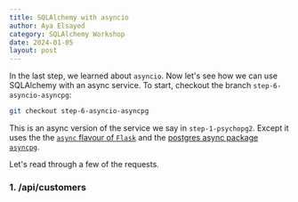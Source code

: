 ```yaml
---
title: SQLAlchemy with asyncio
author: Aya Elsayed
category: SQLAlchemy Workshop
date: 2024-01-05
layout: post
---
```


In the last step, we learned about `asyncio`.
Now let's see how we can use SQLAlchemy with an async service.
To start, checkout the branch `step-6-asyncio-asyncpg`:

```sh
git checkout step-6-asyncio-asyncpg
```

This is an async version of the service we say in `step-1-psychopg2`.
Except it uses the the [`async` flavour of `Flask`](https://flask.palletsprojects.com/en/3.0.x/async-await/) and the [postgres async package `asyncpg`](https://magicstack.github.io/asyncpg/current/).

Let's read through a few of the requests.

### 1. /api/customers

